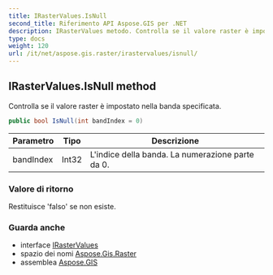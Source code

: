 ```yaml
---
title: IRasterValues.IsNull
second_title: Riferimento API Aspose.GIS per .NET
description: IRasterValues metodo. Controlla se il valore raster è impostato nella banda specificata.
type: docs
weight: 120
url: /it/net/aspose.gis.raster/irastervalues/isnull/
---
```

## IRasterValues.IsNull method

Controlla se il valore raster è impostato nella banda specificata.

```csharp
public bool IsNull(int bandIndex = 0)
```

| Parametro | Tipo | Descrizione |
| --- | --- | --- |
| bandIndex | Int32 | L'indice della banda. La numerazione parte da 0. |

### Valore di ritorno

Restituisce 'falso' se non esiste.

### Guarda anche

* interface [IRasterValues](../)
* spazio dei nomi [Aspose.Gis.Raster](../../irastervalues/)
* assemblea [Aspose.GIS](../../../)


